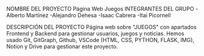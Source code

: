NOMBRE DEL PROYECTO
      Página Web Juegos
INTEGRANTES DEL GRUPO
     -Alberto Martínez
     -Alejandro Dehesa
     -Isaac Cabrera
     -Itai Picornell

DESCRIPCIÓN DEL PROYECTO
      Página web sobre "JUEGOS" con apartados Frontend y Backend para gestionar usuarios, juegos y noticias. Hemos usado Git, GitGraph, Github, VSCode (HTML, CSS, PYTHON, FLASK, IMG), Notion y Drive para gestionar este proyecto.
